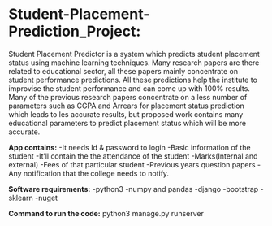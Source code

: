 # Student-Placement-Prediction_Project:

Student Placement Predictor is a system which predicts student placement status using machine learning techniques. Many research papers are there related to educational sector, all these papers mainly concentrate on student performance predictions. All these predictions help the institute to improvise the student performance and can come up with 100% results. Many of the previous research papers concentrate on a less number of parameters such as  CGPA and Arrears for placement status prediction which leads to les accurate results, but proposed work contains many educational parameters to predict placement status which will be more accurate.



**App contains:**
      -It needs Id & password to login
      -Basic information of the student
      -It’ll contain the the attendance of the student
      -Marks(Internal and external)
      -Fees of that particular student
      -Previous years question papers
      -Any notification that the college needs to notify.
      
**Software requirements:**
      -python3
      -numpy and pandas
      -django
      -bootstrap
      -sklearn
      -nuget
      
      
**Command to run the code:**
      python3 manage.py runserver
